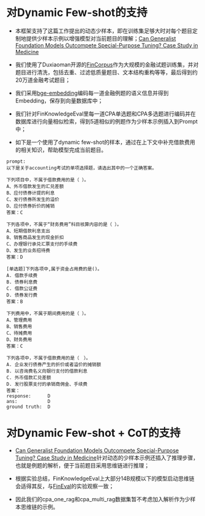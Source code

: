 # 对Dynamic Few-shot的支持

- 本框架支持了这篇工作提出的动态少样本，即在训练集足够大时对每个题目定制地提供少样本示例以增强模型对当前题目的理解；[Can Generalist Foundation Models Outcompete Special-Purpose Tuning? Case Study in Medicine](https://arxiv.org/abs/2311.16452)

- 我们使用了Duxiaoman开源的[FinCorpus](https://huggingface.co/datasets/Duxiaoman-DI/FinCorpus/tree/main/data)作为大规模的金融试题训练集，并对题目进行清洗，包括去重、过滤低质量题目、文本结构重构等等，最后得到约20万道金融考试题目；

- 我们采用[bge-embedding](https://huggingface.co/BAAI/bge-large-zh-v1.5)编码每一道金融例题的语义信息并得到Embedding，保存到向量数据库中；

- 我们针对FinKnowledgeEval里每一道CPA单选题和CPA多选题进行编码并在数据库进行向量相似检索，得到5道相似的例题作为少样本示例插入到Prompt中；

- 如下是一个使用了dynamic few-shot的样本，通过在上下文中补充借款费用的相关知识，帮助模型完成当前题目。
  
```
prompt:
以下是关于accounting考试的单项选择题，请选出其中的一个正确答案。

下列项目中，不属于借款费用的是（ ）。
A、外币借款发生的汇兑差额
B、应付债券计提的利息
C、发行债券所发生的溢价
D、应付债券折价的摊销
答案：C

下列各项中，不属于“财务费用”科目核算内容的是（ ）。
A、短期借款利息支出
B、销售商品发生的现金折扣
C、办理银行承兑汇票支付的手续费
D、发生的业务招待费
答案：D

[单选题]下列各项中,属于资金占用费的是()。
A. 借款手续费
B. 债券利息费
C. 借款公证费
D. 债券发行费
答案：B

下列费用中，不属于期间费用的是（ ）。
A、管理费用
B、销售费用
C、待摊费用
D、财务费用
答案：C

下列各项中，不属于借款费用的是（　）。
A. 企业发行债券产生的折价或者溢价的摊销额
B. 以咨询费名义向银行支付的借款利息
C. 外币借款汇兑差额
D. 发行股票支付的承销商佣金、手续费
答案：
response:      D
ans:           D
ground truth:  D 
```

# 对Dynamic Few-shot + CoT的支持

- [Can Generalist Foundation Models Outcompete Special-Purpose Tuning? Case Study in Medicine](https://arxiv.org/abs/2311.16452)针对动态的少样本示例还插入了推理步骤，也就是例题的解析，便于当前题目采用思维链进行推理；

- 根据实验总结，FinKnowledgeEval上大部分14B规模以下的模型启动思维链会适得其反，与[FinEval](https://arxiv.org/abs/2308.09975)的实验观察一致；

- 因此我们的cpa_one_rag和cpa_multi_rag数据集暂不考虑加入解析作为少样本思维链的示例。

